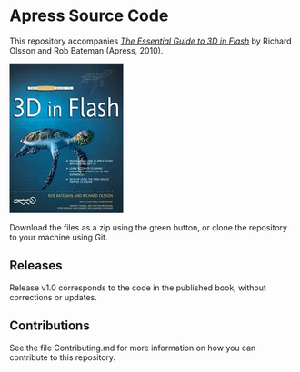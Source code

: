 # Apress Source Code

This repository accompanies [*The Essential Guide to 3D in Flash*](http://www.apress.com/9781430225416) by Richard Olsson and Rob Bateman (Apress, 2010).

![Cover image](9781430225416.jpg)

Download the files as a zip using the green button, or clone the repository to your machine using Git.

## Releases

Release v1.0 corresponds to the code in the published book, without corrections or updates.

## Contributions

See the file Contributing.md for more information on how you can contribute to this repository.
